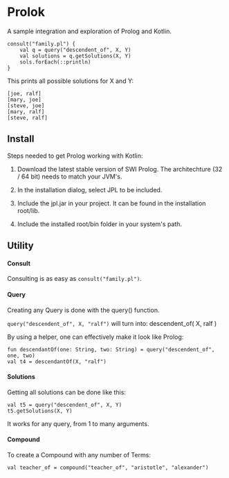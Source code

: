 # Prolok

A sample integration and exploration of Prolog and Kotlin.

```
consult("family.pl") {
    val q = query("descendent_of", X, Y)
    val solutions = q.getSolutions(X, Y)
    sols.forEach(::println)
}
```

This prints all possible solutions for X and Y:
```
[joe, ralf]
[mary, joe]
[steve, joe]
[mary, ralf]
[steve, ralf]
```


## Install

Steps needed to get Prolog working with Kotlin:

1. Download the latest stable version of SWI Prolog. 
The architechture (32 / 64 bit) needs to match your JVM's. 

2. In the installation dialog, select JPL to be included. 

3. Include the jpl.jar in your project. It can be found in the installation root/lib.

4. Include the installed root/bin folder in your system's path.


## Utility

#### Consult
Consulting is as easy as ``consult("family.pl")``.




#### Query
Creating any Query is done with the query() function. 

``query("descendent_of", X, "ralf")`` will turn into: descendent_of( X, ralf )

By using a helper, one can effectively make it look like Prolog:
 
 ```
 fun descendantOf(one: String, two: String) = query("descendent_of", one, two)
 val t4 = descendantOf(X, "ralf")
 ```

#### Solutions
Getting all solutions can be done like this:

```
val t5 = query("descendent_of", X, Y)
t5.getSolutions(X, Y)
```

It works for any query, from 1 to many arguments. 


#### Compound
To create a Compound with any number of Terms:

``val teacher_of = compound("teacher_of", "aristotle", "alexander")``

